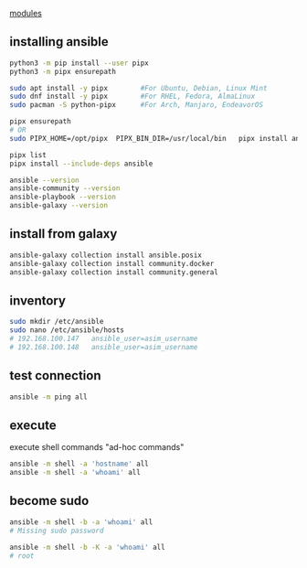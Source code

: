 [modules](https://docs.ansible.com/ansible/latest/modules/modules_by_category.html)


## installing ansible
```bash
python3 -m pip install --user pipx
python3 -m pipx ensurepath

sudo apt install -y pipx        #For Ubuntu, Debian, Linux Mint
sudo dnf install -y pipx        #For RHEL, Fedora, AlmaLinux
sudo pacman -S python-pipx      #For Arch, Manjaro, EndeavorOS

pipx ensurepath
# OR
sudo PIPX_HOME=/opt/pipx  PIPX_BIN_DIR=/usr/local/bin   pipx install ansible-core

pipx list
pipx install --include-deps ansible

ansible --version
ansible-community --version
ansible-playbook --version
ansible-galaxy --version
```


## install from galaxy
```bash
ansible-galaxy collection install ansible.posix
ansible-galaxy collection install community.docker
ansible-galaxy collection install community.general
```


## inventory
```bash
sudo mkdir /etc/ansible
sudo nano /etc/ansible/hosts
# 192.168.100.147   ansible_user=asim_username
# 192.168.100.148   ansible_user=asim_username
```


## test connection
```bash
ansible -m ping all
```


## execute
execute shell commands "ad-hoc commands"
```bash
ansible -m shell -a 'hostname' all
ansible -m shell -a 'whoami' all
```

## become sudo
```bash
ansible -m shell -b -a 'whoami' all 
# Missing sudo password

ansible -m shell -b -K -a 'whoami' all
# root
```
